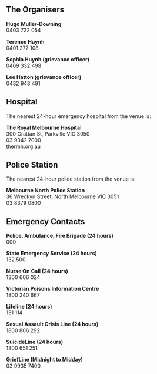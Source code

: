 ## The Organisers

**Hugo Muller-Downing**  
0403 722 054

**Terence Huynh**  
0401 277 108

**Sophia Huynh (grievance officer)**  
0469 332 498

**Lee Hatton (grievance officer)**  
0432 943 491

## Hospital

The nearest 24-hour emergency hospital from the venue is:

  **The Royal Melbourne Hospital**  
  300 Grattan St, Parkville VIC 3050  
  03 9342 7000  
  [thermh.org.au](thermh.org.au)

## Police Station

The nearest 24-hour police station from the venue is:

  **Melbourne North Police Station**  
  36 Wreckyn Street, North Melbourne VIC 3051  
  03 8379 0800

## Emergency Contacts

**Police, Ambulance, Fire Brigade (24 hours)**  
000

**State Emergency Service (24 hours)**  
132 500

**Nurse On Call (24 hours)**  
1300 606 024

**Victorian Poisons Information Centre**  
1800 240 667

**Lifeline (24 hours)**  
131 114

**Sexual Assault Crisis Line (24 hours)**  
1800 806 292

**SuicideLine (24 hours)**  
1300 651 251

**GriefLine (Midnight to Midday)**  
03 9935 7400
